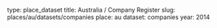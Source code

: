 type: place_dataset
title: Australia / Company Register
slug: places/au/datasets/companies
place: au
dataset: companies
year: 2014

